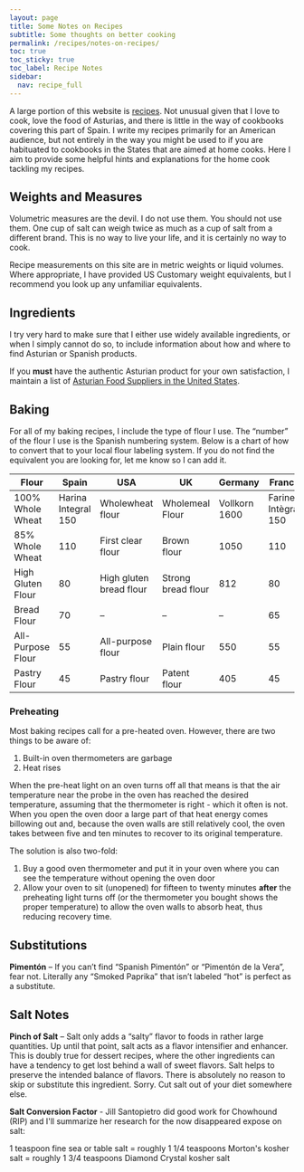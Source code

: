 ```yaml
---
layout: page
title: Some Notes on Recipes
subtitle: Some thoughts on better cooking
permalink: /recipes/notes-on-recipes/
toc: true
toc_sticky: true
toc_label: Recipe Notes
sidebar:
  nav: recipe_full
---
```


A large portion of this website is [recipes](/recipes/). Not unusual given that I love to cook, love the food of Asturias, and there is little in the way of cookbooks covering this part of Spain. I write my recipes primarily for an American audience, but not entirely in the way you might be used to if you are habituated to cookbooks in the States that are aimed at home cooks. Here I aim to provide some helpful hints and explanations for the home cook tackling my recipes.

## Weights and Measures

Volumetric measures are the devil. I do not use them. You should not use them. One cup of salt can weigh twice as much as a cup of salt from a different brand. This is no way to live your life, and it is certainly no way to cook.

Recipe measurements on this site are in metric weights or liquid volumes. Where appropriate, I have provided US Customary weight equivalents, but I recommend you look up any unfamiliar equivalents.

## Ingredients

I try very hard to make sure that I either use widely available ingredients, or when I simply cannot do so, to include information about how and where to find Asturian or Spanish products.

If you **must** have the authentic Asturian product for your own satisfaction, I maintain a list of [Asturian Food Suppliers in the United States](/resources/suppliers/).

## Baking

For all of my baking recipes, I include the type of flour I use. The “number” of the flour I use is the Spanish numbering system. Below is a chart of how to convert that to your local flour labeling system. If you do not find the equivalent you are looking for, let me know so I can add it.

|Flour|Spain|USA|UK|Germany|France|
|---|---|---|---|---|---|
|100% Whole Wheat|Harina Integral 150|Wholewheat flour|Wholemeal Flour|Vollkorn 1600|Farine Intègral 150|
|85% Whole Wheat|110|First clear flour|Brown flour|1050|110|
|High Gluten Flour|80|High gluten bread flour|Strong bread flour|812|80|
|Bread Flour|70|–|–|–|65|
|All-Purpose Flour|55|All-purpose flour|Plain flour|550|55|
|Pastry Flour|45|Pastry flour|Patent flour|405|45|

### Preheating

Most baking recipes call for a pre-heated oven. However, there are two things to be aware of:

1. Built-in oven thermometers are garbage
2. Heat rises

When the pre-heat light on an oven turns off all that means is that the air temperature near the probe in the oven has reached the desired temperature, assuming that the thermometer is right - which it often is not. When you open the oven door a large part of that heat energy comes billowing out and, because the oven walls are still relatively cool, the oven takes between five and ten minutes to recover to its original temperature.

The solution is also two-fold:

1. Buy a good oven thermometer and put it in your oven where you can see the temperature without opening the oven door
2. Allow your oven to sit (unopened) for fifteen to twenty minutes **after** the preheating light turns off (or the thermometer you bought shows the proper temperature) to allow the oven walls to absorb heat, thus reducing recovery time.

## Substitutions

**Pimentón** – If you can’t find “Spanish Pimentón” or “Pimentón de la Vera”, fear not. Literally any “Smoked Paprika” that isn’t labeled “hot” is perfect as a substitute.

## Salt Notes

**Pinch of Salt** – Salt only adds a “salty” flavor to foods in rather large quantities. Up until that point, salt acts as a flavor intensifier and enhancer. This is doubly true for dessert recipes, where the other ingredients can have a tendency to get lost behind a wall of sweet flavors. Salt helps to preserve the intended balance of flavors. There is absolutely no reason to skip or substitute this ingredient. Sorry. Cut salt out of your diet somewhere else.

**Salt Conversion Factor** - Jill Santopietro did good work for Chowhound (RIP) and I'll summarize her research for the now disappeared expose on salt:

1 teaspoon fine sea or table salt = roughly 1 1/4 teaspoons Morton's kosher salt = roughly 1 3/4 teaspoons Diamond Crystal kosher salt